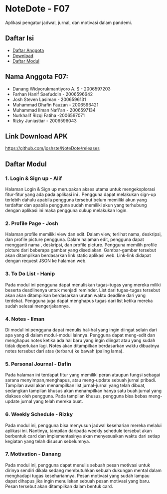 # NoteDote - F07
Aplikasi pengatur jadwal, jurnal, dan motivasi dalam pandemi.

## Daftar Isi
* [Daftar Anggota](#nama-anggota-f07)
* [Download](#link-download-apk)
* [Daftar Modul](#daftar-modul)


## Nama Anggota F07:
* Danang Widyorukmantiyoro A. S - 2006597203
* Farhan Hanif Saefuddin - 2006596642
* Josh Steven Lasiman - 2006596131
* Muhammad Dhafin Fauzan - 2006596421
* Muhammad Ilman Nafi'an - 2006597134
* Nurkhalif Rizqi Fatiha -2006597071
* Rizky Juniastiar - 2006596043

## Link Download APK
https://github.com/joshste/NoteDote/releases

## Daftar Modul
### 1. Login & Sign up - Alif
Halaman Login & Sign up merupakan akses utama untuk mengeksplorasi fitur-fitur yang ada pada aplikasi ini . Pengguna dapat melakukan sign-up terlebih dahulu apabila pengguna tersebut belum memiliki akun yang terdaftar dan apabila pengguna sudah memiliki akun yang terhubung dengan aplikasi ini maka pengguna cukup melakukan login.

### 2. Profile Page - Josh
Halaman profile memiliki view dan edit. Dalam view, terlihat nama, deskripsi, dan profile picture pengguna. Dalam halaman edit, pengguna dapat mengganti nama , deskripsi, dan profile picture. Pengguna memilih profile picture dari beberapa gambar yang disediakan. Gambar-gambar tersebut akan ditampilkan berdasarkan link static aplikasi web. Link-link didapat dengan request 
JSON ke halaman web.

### 3. To Do List - Hanip
Pada modul ini pengguna dapat menuliskan tugas-tugas yang mereka miliki beserta deadlinenya untuk menjadi reminder. List dari tugas-tugas tersebut akan akan ditampilkan berdasarkan urutan waktu deadline dari yang terdekat. Pengguna juga dapat menghapus tugas dari list ketika mereka sudah selesai mengerjakannya.

### 4. Notes - Ilman
Di modul ini pengguna dapat menulis hal-hal yang ingin diingat selain dari apa yang di dalam modul-modul lainnya. Pengguna dapat meng-edit dan menghapus notes ketika ada hal baru yang ingin diingat atau yang sudah tidak diperlukan lagi. Notes akan ditampilkan berdasarkan waktu dibuatnya notes tersebut dari atas (terbaru) ke bawah (paling lama).
    
### 5. Personal Journal - Dafin
Pada halaman ini terdapat fitur yang memiliki peran ataupun fungsi sebagai sarana menyimpan,menghapus, atau meng-update sebuah jurnal pribadi. Tampilan awal akan menampilkan list jurnal-jurnal yang telah dibuat, sedangkan tampilan khusus akan menampilkan hanya satu buah jurnal yang diakses oleh pengguna. Pada tampilan khusus, pengguna bisa bebas meng-update jurnal yang telah mereka buat.


### 6. Weekly Schedule - Rizky
Pada modul ini, pengguna bisa menyusun jadwal keseharian mereka melalui aplikasi ini. Nantinya, tampilan daripada weekly schedule tersebut akan berbentuk card dan implementasinya akan menyesuaikan waktu dari setiap kegiatan yang telah disusun sebelumnya.


### 7. Motivation - Danang
Pada modul ini, pengguna dapat menulis sebuah pesan motivasi untuk dirinya sendiri dikala sedang membutuhkan sebuah dukungan mental dalam menghadapi tugas kesehariannya. Pesan motivasi yang sudah lampau dapat dihapus jika ingin menuliskan sebuah pesan motivasi yang baru. Pesan tersebut akan ditampilkan dalam bentuk card.


